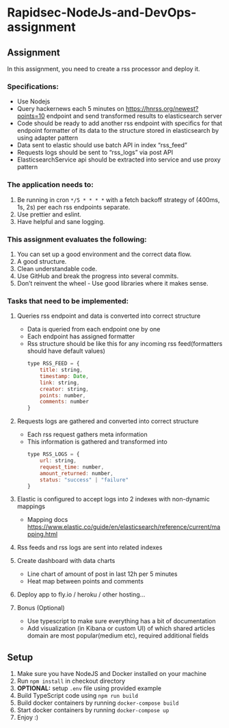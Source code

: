# Rapidsec-NodeJs-and-DevOps-assignment

## Assignment

In this assignment, you need to create a rss processor and deploy it.

### Specifications:
- Use Nodejs
- Query hackernews each 5 minutes on https://hnrss.org/newest?points=10 endpoint and send transformed results to elasticsearch server
- Code should be ready to add another rss endpoint with specifics for that endpoint formatter of its data to the structure stored in elasticsearch by using adapter pattern 
- Data sent to elastic should use batch API in index “rss_feed”
- Requests logs should be sent to “rss_logs” via post API
- ElasticsearchService api should be extracted into service and use proxy pattern

### The application needs to:
1. Be running in cron `*/5 * * * *` with a fetch backoff strategy of (400ms, 1s, 2s) per each rss endpoints separate.
2. Use prettier and eslint.
3. Have helpful and sane logging.

### This assignment evaluates the following:
1. You can set up a good environment and the correct data flow.
2. A good structure. 
3. Clean understandable code.
4. Use GitHub and break the progress into several commits.
5. Don’t reinvent the wheel - Use good libraries where it makes sense.

### Tasks that need to be implemented:
1. Queries rss endpoint and data is converted into correct structure
    - Data is queried from each endpoint one by one
    - Each endpoint has assigned formatter
    - Rss structure should be like this for any incoming rss feed(formatters should have default values)
        ```javascript       
        type RSS_FEED = {
            title: string,
            timestamp: Date,
            link: string,
            creator: string,
            points: number,
            comments: number
        }
        ```
2. Requests logs are gathered and converted into correct structure
    - Each rss request gathers meta information
    - This information is gathered and transformed into
        ```javascript       
        type RSS_LOGS = {
            url: string, 
            request_time: number,  
            amount_returned: number,
            status: "success" | "failure"
        }
        ```

3. Elastic is configured to accept logs into 2 indexes with non-dynamic mappings
    - Mapping docs https://www.elastic.co/guide/en/elasticsearch/reference/current/mapping.html
4. Rss feeds and rss logs are sent into related indexes
5. Create dashboard with data charts
    - Line chart of amount of post in last 12h per 5 minutes
    - Heat map between points and comments
6. Deploy app to fly.io / heroku / other hosting...
7. Bonus (Optional)
    - Use typescript to make sure everything has a bit of documentation
    - Add visualization (in Kibana or custom UI)  of which shared articles domain are most popular(medium etc), required additional fields

## Setup
1. Make sure you have NodeJS and Docker installed on your machine
2. Run `npm install` in checkout directory
3. **OPTIONAL:** setup `.env` file using provided example
4. Build TypeScript code using `npm run build`
5. Build docker containers by running `docker-compose build`
6. Start docker containers by running `docker-compose up`
7. Enjoy :)